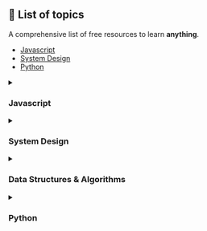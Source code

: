 ## **🚀 List of topics**

A comprehensive list of free resources to learn **anything**.

- [Javascript](#javascript)
- [System Design](#systemDesign)
- [Python](#python)

<details id="javascript">
<summary> <h3> Javascript </h3> </summary>

### Beginner

- **Introduction to JavaScript**
  - **[The Modern JavaScript Tutorial](https://javascript.info/)**
  - **Type**: Documentation
  - **Description**: A comprehensive guide covering all fundamental concepts of JavaScript, from basic syntax to advanced topics.

</details>

<details id="systemDesign">
<summary> <h3> System Design </h3> </summary>

### Intermediate

- **[System Design Primer](https://github.com/donnemartin/system-design-primer)**
- **Type**: GitHub Repository
- **Description**: A comprehensive resource for learning the basics of system design, including scalability, load balancing, and system architecture.
</details>

<details id="DSA">
<summary> <h3> Data Structures & Algorithms </h3> </summary>

### Intermediate

- **[Leetcode 75](https://www.teamblind.com/post/new-year-gift---curated-list-of-top-75-leetcode-questions-to-save-your-time-OaM1orEU)**
- **Type**: Questions
- **Description**: a list of the best LeetCode questions that teach you core concepts and techniques for each category/type of problems.
</details>

<details id="python">
<summary> <h3> Python </h3> </summary>

### Beginner

- **[Intro to Python](https://www.youtube.com/watch?v=eWRfhZUzrAc)**
- **Type**: Youtube video
- **Description**: an introductory Python tutorial.

- **[Python Revision](https://www.youtube.com/watch?v=PNSIWjWAA7o)**
- **Type**: Youtube video
- **Description**: a summary of Python syntax.
</details>
